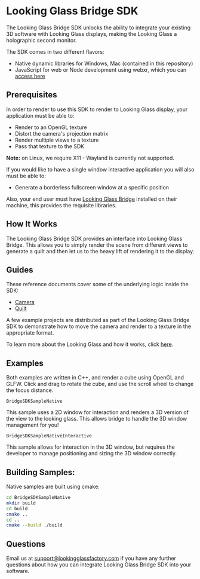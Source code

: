 # Looking Glass Bridge SDK

The Looking Glass Bridge SDK unlocks the ability to integrate your existing 3D software with Looking Glass displays, making the Looking Glass a holographic second monitor.

The SDK comes in two different flavors:

- Native dynamic libraries for Windows, Mac (contained in this repository)
- JavaScript for web or Node development using webxr, which you can [access here](https://github.com/Looking-Glass/looking-glass-webxr)

## Prerequisites 

In order to render to use this SDK to render to Looking Glass display, your application must be able to:

- Render to an OpenGL texture
- Distort the camera's projection matrix
- Render multiple views to a texture
- Pass that texture to the SDK

**Note:** on Linux, we require X11 - Wayland is currently not supported.

If you would like to have a single window interactive application you will also must be able to:

- Generate a borderless fullscreen window at a specific position

Also, your end user must have [Looking Glass Bridge](https://lookingglassfactory.com/software/looking-glass-bridge) installed on their machine, this provides the requisite libraries.

## How It Works 

The Looking Glass Bridge SDK provides an interface into Looking Glass Bridge. This allows you to simply render the scene from different views to generate a quilt and then let us to the heavy lift of rendering it to the display.

## Guides

These reference documents cover some of the underlying logic inside the SDK:

- [Camera](https://docs.lookingglassfactory.com/keyconcepts/camera)
- [Quilt](https://docs.lookingglassfactory.com/keyconcepts/quilts)

A few example projects are distributed as part of the Looking Glass Bridge SDK to demonstrate how to move the camera and render to a texture in the appropriate format.

To learn more about the Looking Glass and how it works, click [here](https://docs.lookingglassfactory.com/keyconcepts/how-it-works). 

## Examples
Both examples are written in C++, and render a cube using OpenGL and GLFW. Click and drag to rotate the cube, and use the scroll wheel to change the focus distance.

```BridgeSDKSampleNative```

This sample uses a 2D window for interaction and renders a 3D version of the view to the looking glass. This allows bridge to handle the 3D window management for you!

```BridgeSDKSampleNativeInteractive```

This sample allows for interaction in the 3D window, but requires the developer to manage positioning and sizing the 3D window correctly.

## Building Samples:

Native samples are built using cmake:

```bash
cd BridgeSDKSampleNative
mkdir build
cd build
cmake ..
cd ..
cmake --build ./build
```

## Questions

Email us at [support@lookingglassfactory.com](mailto:support@lookingglassfactory.com) if you have any further questions about how you can integrate Looking Glass Bridge SDK into your software.
